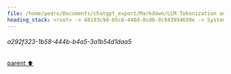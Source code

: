 ```yaml
---
file: /home/pedro/Documents/chatgpt_export/Markdown/LLM Tokenization and Variability.md
heading_stack: <root> -> 48193c9d-65c6-440d-8cd0-9c943994699e -> System -> 91ce2a8a-e1f3-4f78-ba1d-3b61beaaa490 -> System -> aaa26c7f-9d7a-4fb3-baa7-c136119b6999 -> User -> 9befa034-dcaf-4952-9436-8d80bc11c9b8 -> Assistant -> aaa226bd-4f84-4ff6-a977-51e43cd38071 -> User -> ec6cec4f-64e1-436c-9033-5fe6bf01ac66 -> Assistant -> aaa270b5-4d27-42c4-8d2c-fde003fb3298 -> User -> 2bcea45d-8b8d-4e52-a08f-07c23aeba62f -> Assistant -> aaa240b1-6267-415f-be35-5b89ec40399e -> User -> 141398eb-1141-4daa-8ea6-1340227739fa -> Assistant -> aaa2262f-714f-475c-add3-0c941a7c3dad -> User -> 48903d0a-f324-4a07-bb9d-f1c9e33f2348 -> Assistant -> Fundamental Concept: -> Specific Task of Forbidding Certain Text: -> aaa269cc-0a75-4f36-9cbc-013b72325bc8 -> User -> a292f323-1b58-444b-b4a5-3a1b54d1daa5
---
```

###### a292f323-1b58-444b-b4a5-3a1b54d1daa5
[parent ⬆️](#aaa269cc-0a75-4f36-9cbc-013b72325bc8)
